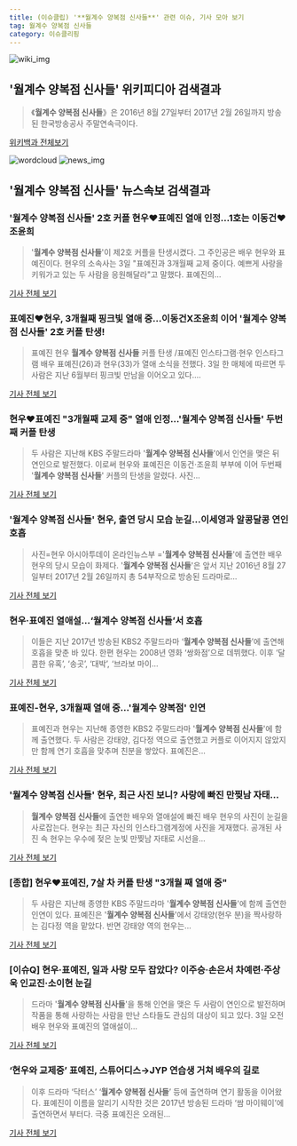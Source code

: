 ```yaml
---
title: (이슈클립) '**월계수 양복점 신사들**' 관련 이슈, 기사 모아 보기
tag: 월계수 양복점 신사들
category: 이슈클리핑
---
```

![wiki_img](https://user-images.githubusercontent.com/42597476/44503234-41136a80-a6d0-11e8-9071-6fc6418eafe4.png)
## **'**월계수 양복점 신사들**'** 위키피디아 검색결과
>《**월계수 양복점 신사들**》은 2016년 8월 27일부터 2017년 2월 26일까지 방송된 한국방송공사 주말연속극이다.

<a href="https://ko.wikipedia.org/wiki/월계수 양복점 신사들" target="_blank">위키백과 전체보기</a>

![wordcloud](https://s3.ap-northeast-2.amazonaws.com/lyrics101-wordcloud/2018-09-03-1535936299.png)
![news_img](https://user-images.githubusercontent.com/42597476/44507050-1206f400-a6e4-11e8-8d98-7ffbfebb353f.png)
## **'**월계수 양복점 신사들**'** 뉴스속보 검색결과
### '**월계수 양복점 신사들**' 2호 커플 현우♥표예진 열애 인정…1호는 이동건♥조윤희

>'**월계수 양복점 신사들**'이 제2호 커플을 탄생시켰다. 그 주인공은 배우 현우와 표예진이다. 현우의 소속사는 3일 "표예진과 3개월째 교제 중이다. 예쁘게 사랑을 키워가고 있는 두 사람을 응원해달라"고 말했다. 표예진의...

<a href="http://news20.busan.com/controller/newsController.jsp?newsId=20180903000048" target="_blank">기사 전체 보기</a>

### 표예진♥현우, 3개월째 핑크빛 열애 중…이동건X조윤희 이어 '**월계수 양복점 신사들**' 2호 커플 탄생!

>표예진 현우 **월계수 양복점 신사들** 커플 탄생 /표예진 인스타그램·현우 인스타그램  배우 표예진(26)과 현우(33)가 열애 소식을 전했다.  3일 한 매체에 따르면 두 사람은 지난 6월부터 핑크빛 만남을 이어오고 있다....

<a href="http://www.kyeongin.com/main/view.php?key=20180903000928347" target="_blank">기사 전체 보기</a>

### 현우♥표예진 "3개월째 교제 중" 열애 인정…'**월계수 양복점 신사들**' 두번째 커플 탄생

>두 사람은 지난해 KBS 주말드라마 '**월계수 양복점 신사들**'에서 인연을 맺은 뒤 연인으로 발전했다. 이로써 현우와 표예진은 이동건·조윤희 부부에 이어 두번째 '**월계수 양복점 신사들**' 커플의 탄생을 알렸다. 사진...

<a href="http://www.mediapen.com/news/view/380155" target="_blank">기사 전체 보기</a>

### '**월계수 양복점 신사들**' 현우, 출연 당시 모습 눈길…이세영과 알콩달콩 연인 호흡

>사진=현우 아시아투데이 온라인뉴스부 ='**월계수 양복점 신사들**'에 출연한 배우 현우의 당시 모습이 화제다. '**월계수 양복점 신사들**'은 앞서 지난 2016년 8월 27일부터 2017년 2월 26일까지 총 54부작으로 방송된 드라마로...

<a href="http://www.asiatoday.co.kr/view.php?key=20180903000931467" target="_blank">기사 전체 보기</a>

### 현우·표예진 열애설…‘**월계수 양복점 신사들**’서 호흡

>이들은 지난 2017년 방송된 KBS2 주말드라마 ‘**월계수 양복점 신사들**’에 출연해 호흡을 맞춘 바 있다. 한편 현우는 2008년 영화 ‘쌍화점’으로 데뷔했다. 이후 ‘달콤한 유혹’, ‘송곳’, ‘대박’, ‘브라보 마이...

<a href="http://news.heraldcorp.com/view.php?ud=20180903000134" target="_blank">기사 전체 보기</a>

### 표예진-현우, 3개월째 열애 중…'월계수 양복점' 인연

>표예진과 현우는 지난해 종영한 KBS2 주말드라마 '**월계수 양복점 신사들**'에 함께 출연했다. 두 사람은 강태양, 김다정 역으로 출연했고 커플로 이어지지 않았지만 함께 연기 호흡을 맞추며 친분을 쌓았다. 표예진은...

<a href="http://www.dailian.co.kr/news/view/736787/?sc=naver" target="_blank">기사 전체 보기</a>

### '**월계수 양복점 신사들**' 현우, 최근 사진 보니? 사랑에 빠진 만찢남 자태...

>**월계수 양복점 신사들**에 출연한 배우와 열애설에 빠진 배우 현우의 사진이 눈길을 사로잡는다. 현우는 최근 자신의 인스타그램계정에 사진을 게재했다. 공개된 사진 속 현우는 우수에 젖은 눈빛 만찢남 자태로 시선을...

<a href="http://www.joongdo.co.kr/main/view.php?key=20180903000954052" target="_blank">기사 전체 보기</a>

### [종합] 현우♥표예진, 7살 차 커플 탄생 "3개월 째 열애 중"

>두 사람은 지난해 종영한 KBS 주말드라마 '**월계수 양복점 신사들**'에 함께 출연한 인연이 있다. 표예진은 '**월계수 양복점 신사들**'에서 강태양(현우 분)을 짝사랑하는 김다정 역을 맡았다. 반면 강태양 역의 현우는...

<a href="http://www.xportsnews.com/?ac=article_view&entry_id=1014657" target="_blank">기사 전체 보기</a>

### [이슈Q] 현우·표예진, 일과 사랑 모두 잡았다? 이주승·손은서 차예련·주상욱 인교진·소이현 눈길

>드라마 '**월계수 양복점 신사들**'을 통해 인연을 맺은 두 사람이 연인으로 발전하며 작품을 통해 사랑하는 사람을 만난 스타들도 관심의 대상이 되고 있다. 3일 오전 배우 현우와 표예진의 열애설이...

<a href="http://www.sportsq.co.kr/news/articleView.html?idxno=301209" target="_blank">기사 전체 보기</a>

### ‘현우와 교제중’ 표예진, 스튜어디스→JYP 연습생 거쳐 배우의 길로

>이후 드라마 ‘닥터스’ ‘**월계수 양복점 신사들**’ 등에 출연하며 연기 활동을 이어왔다. 표예진이 이름을 알리기 시작한 것은 2017년 방송된 드라마 ‘쌈 마이웨이’에 출연하면서 부터다. 극중 표예진은 오래된...

<a href="http://news.donga.com/3/all/20180903/91808580/2" target="_blank">기사 전체 보기</a>


